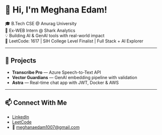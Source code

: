  # 👋 Hi, I'm Meghana Edam!  
     
🎓 B.Tech CSE @ Anurag University          
🧠 Ex-WEB Intern @ Shark Analytics      
💡 Building AI & GenAI tools with real-world impact            
🎯 LeetCode: 1617 | SIH College Level Finalist | Full Stack + AI Explorer            
      
---  

## 🚀 Projects
- **Transcribe Pro** — Azure Speech-to-Text API  
- **Vector Guardians** — GenAI embedding pipeline with validation  
- **Astra** — Real-time chat app with JWT, Docker & AWS 

---

## 📫 Connect With Me
- [LinkedIn](https://linkedin.com/in/meghana-edam-849b11300)  
- [LeetCode](https://leetcode.com/Meghsedam/)  
- 📧 meghanaedam1007@gmail.com
